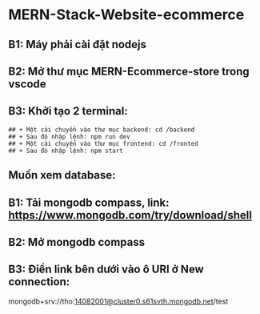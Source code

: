 # MERN-Stack-Website-ecommerce

## B1: Máy phải cài đặt nodejs
## B2: Mở thư mục MERN-Ecommerce-store trong vscode
## B3: Khởi tạo 2 terminal:
	## + Một cái chuyển vào thư mục backend: cd /backend
	## + Sau đó nhập lệnh: npm run dev
	## + Một cái chuyển vào thư mục frontend: cd /fronted
	## + Sau đó nhập lệnh: npm start 

## Muốn xem database:
## B1: Tải mongodb compass, link: https://www.mongodb.com/try/download/shell
## B2: Mở mongodb compass  
## B3: Điền link bên dưới vào ô URI ở New connection: 
mongodb+srv://tho:14082001@cluster0.s61svth.mongodb.net/test
